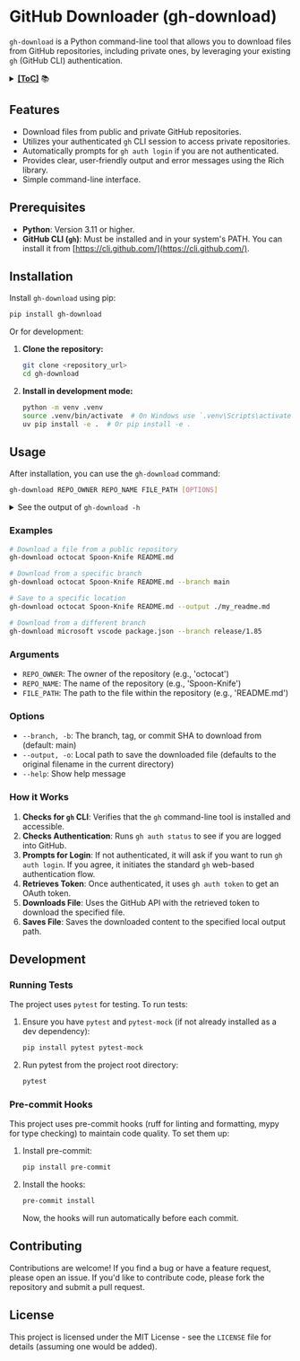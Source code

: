 # GitHub Downloader (gh-download)

`gh-download` is a Python command-line tool that allows you to download files from GitHub repositories, including private ones, by leveraging your existing `gh` (GitHub CLI) authentication.

<details><summary><b><u>[ToC]</u></b> 📚</summary>

<!-- START doctoc generated TOC please keep comment here to allow auto update -->
<!-- DON'T EDIT THIS SECTION, INSTEAD RE-RUN doctoc TO UPDATE -->

- [Features](#features)
- [Prerequisites](#prerequisites)
- [Installation](#installation)
- [Usage](#usage)
  - [Examples](#examples)
  - [Arguments](#arguments)
  - [Options](#options)
  - [How it Works](#how-it-works)
- [Development](#development)
  - [Running Tests](#running-tests)
  - [Pre-commit Hooks](#pre-commit-hooks)
- [Contributing](#contributing)
- [License](#license)

<!-- END doctoc generated TOC please keep comment here to allow auto update -->

</details>

## Features

- Download files from public and private GitHub repositories.
- Utilizes your authenticated `gh` CLI session to access private repositories.
- Automatically prompts for `gh auth login` if you are not authenticated.
- Provides clear, user-friendly output and error messages using the Rich library.
- Simple command-line interface.

## Prerequisites

- **Python**: Version 3.11 or higher.
- **GitHub CLI (`gh`)**: Must be installed and in your system's PATH. You can install it from [https://cli.github.com/](https://cli.github.com/).

## Installation

Install `gh-download` using pip:

```bash
pip install gh-download
```

Or for development:

1. **Clone the repository:**

   ```bash
   git clone <repository_url>
   cd gh-download
   ```

2. **Install in development mode:**

   ```bash
   python -m venv .venv
   source .venv/bin/activate  # On Windows use `.venv\Scripts\activate`
   uv pip install -e .  # Or pip install -e .
   ```

## Usage

After installation, you can use the `gh-download` command:

```bash
gh-download REPO_OWNER REPO_NAME FILE_PATH [OPTIONS]
```

<details>
<summary>See the output of <code>gh-download -h</code></summary>

<!-- CODE:BASH:START -->
<!-- echo '```yaml' -->
<!-- gh-download -h -->
<!-- echo '```' -->
<!-- CODE:END -->

<!-- OUTPUT:START -->
<!-- ⚠️ This content is auto-generated by `markdown-code-runner`. -->
```yaml
[1m                                                                                [0m
[1m [0m[1;33mUsage: [0m[1mgh-download [OPTIONS] REPO_OWNER REPO_NAME FILE_PATH[0m[1m                   [0m[1m [0m
[1m                                                                                [0m
 Download a specific file from a GitHub repository.                             
                                                                                
                                                                                
[2m╭─[0m[2m Arguments [0m[2m─────────────────────────────────────────────────────────────────[0m[2m─╮[0m
[2m│[0m [31m*[0m    repo_owner      [1;33mTEXT[0m  The owner of the repository (e.g., 'octocat').    [2m│[0m
[2m│[0m                            [2m[default: None]                               [0m    [2m│[0m
[2m│[0m                            [2;31m[required]                                    [0m    [2m│[0m
[2m│[0m [31m*[0m    repo_name       [1;33mTEXT[0m  The name of the repository (e.g., 'Spoon-Knife'). [2m│[0m
[2m│[0m                            [2m[default: None]                                  [0m [2m│[0m
[2m│[0m                            [2;31m[required]                                       [0m [2m│[0m
[2m│[0m [31m*[0m    file_path       [1;33mTEXT[0m  The path to the file or folder within the         [2m│[0m
[2m│[0m                            repository (e.g., 'README.md' or                  [2m│[0m
[2m│[0m                            'src/my_folder').                                 [2m│[0m
[2m│[0m                            [2m[default: None]                                  [0m [2m│[0m
[2m│[0m                            [2;31m[required]                                       [0m [2m│[0m
[2m╰──────────────────────────────────────────────────────────────────────────────╯[0m
[2m╭─[0m[2m Options [0m[2m───────────────────────────────────────────────────────────────────[0m[2m─╮[0m
[2m│[0m [1;36m-[0m[1;36m-branch[0m  [1;32m-b[0m      [1;33mTEXT[0m  The branch, tag, or commit SHA to download from.     [2m│[0m
[2m│[0m                         [2m[default: main]                                 [0m     [2m│[0m
[2m│[0m [1;36m-[0m[1;36m-output[0m  [1;32m-o[0m      [1;33mTEXT[0m  Local path to save the downloaded file or folder. If [2m│[0m
[2m│[0m                         downloading a file, this can be a new filename or a  [2m│[0m
[2m│[0m                         directory. If downloading a folder, this is the      [2m│[0m
[2m│[0m                         directory where the folder will be placed. Defaults  [2m│[0m
[2m│[0m                         to the original filename/foldername in the current   [2m│[0m
[2m│[0m                         directory.                                           [2m│[0m
[2m│[0m [1;36m-[0m[1;36m-help[0m    [1;32m-h[0m      [1;33m    [0m  Show this message and exit.                          [2m│[0m
[2m╰──────────────────────────────────────────────────────────────────────────────╯[0m

```

<!-- OUTPUT:END -->

</details>

### Examples

```bash
# Download a file from a public repository
gh-download octocat Spoon-Knife README.md

# Download from a specific branch
gh-download octocat Spoon-Knife README.md --branch main

# Save to a specific location
gh-download octocat Spoon-Knife README.md --output ./my_readme.md

# Download from a different branch
gh-download microsoft vscode package.json --branch release/1.85
```

### Arguments

- `REPO_OWNER`: The owner of the repository (e.g., 'octocat')
- `REPO_NAME`: The name of the repository (e.g., 'Spoon-Knife')
- `FILE_PATH`: The path to the file within the repository (e.g., 'README.md')

### Options

- `--branch, -b`: The branch, tag, or commit SHA to download from (default: main)
- `--output, -o`: Local path to save the downloaded file (defaults to the original filename in the current directory)
- `--help`: Show help message

### How it Works

1. **Checks for `gh` CLI**: Verifies that the `gh` command-line tool is installed and accessible.
2. **Checks Authentication**: Runs `gh auth status` to see if you are logged into GitHub.
3. **Prompts for Login**: If not authenticated, it will ask if you want to run `gh auth login`. If you agree, it initiates the standard `gh` web-based authentication flow.
4. **Retrieves Token**: Once authenticated, it uses `gh auth token` to get an OAuth token.
5. **Downloads File**: Uses the GitHub API with the retrieved token to download the specified file.
6. **Saves File**: Saves the downloaded content to the specified local output path.

## Development

### Running Tests

The project uses `pytest` for testing. To run tests:

1. Ensure you have `pytest` and `pytest-mock` (if not already installed as a dev dependency):

   ```bash
   pip install pytest pytest-mock
   ```

2. Run pytest from the project root directory:

   ```bash
   pytest
   ```

### Pre-commit Hooks

This project uses pre-commit hooks (ruff for linting and formatting, mypy for type checking) to maintain code quality. To set them up:

1. Install pre-commit:

   ```bash
   pip install pre-commit
   ```

2. Install the hooks:

   ```bash
   pre-commit install
   ```

   Now, the hooks will run automatically before each commit.

## Contributing

Contributions are welcome! If you find a bug or have a feature request, please open an issue. If you'd like to contribute code, please fork the repository and submit a pull request.

## License

This project is licensed under the MIT License - see the `LICENSE` file for details (assuming one would be added).
